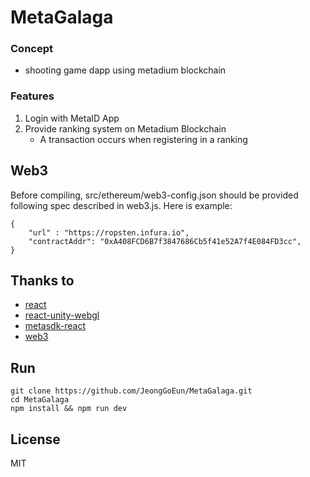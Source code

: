 # MetaGalaga
### Concept
- shooting game dapp using metadium blockchain

### Features
1. Login with MetaID App
2. Provide ranking system on Metadium Blockchain
    - A transaction occurs when registering in a ranking

## Web3
Before compiling, src/ethereum/web3-config.json should be provided following spec described in web3.js. Here is example:
```shell
{
    "url" : "https://ropsten.infura.io",
    "contractAddr": "0xA408FCD6B7f3847686Cb5f41e52A7f4E084FD3cc",
}
```

## Thanks to
- [react](https://www.npmjs.com/package/react)
- [react-unity-webgl](https://www.npmjs.com/package/react-unity-webgl)
- [metasdk-react](https://www.npmjs.com/package/metasdk-react)
- [web3](https://www.npmjs.com/package/web3)

## Run
```shell
git clone https://github.com/JeongGoEun/MetaGalaga.git
cd MetaGalaga
npm install && npm run dev
```

## License
MIT
